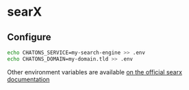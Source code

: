 # searX

## Configure

```bash
echo CHATONS_SERVICE=my-search-engine >> .env
echo CHATONS_DOMAIN=my-domain.tld >> .env
```

Other environment variables are available [on the official searx
documentation](https://searx.github.io/searx/admin/installation-docker.html)
